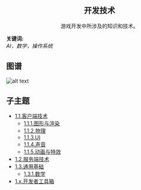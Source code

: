 <h2 align="center">开发技术</h2>
<p align="center">游戏开发中所涉及的知识和技术。</p>

**关键词:**<br/>
*AI，数学，操作系统*

## 图谱
![alt text](https://github.com/gonglei007/GameDevMind/blob/main/exports/1.开发技术.png?raw=true)

## 子主题
* [1.1.客户端技术](https://github.com/gonglei007/GameDevMind/blob/main/mds/1.1.客户端技术.md)
    * [1.1.1.图形与渲染](https://github.com/gonglei007/GameDevMind/blob/main/mds/1.1.1.图形与渲染.md)
    * [1.1.2.物理](https://github.com/gonglei007/GameDevMind/blob/main/mds/1.1.2.物理.md)
    * [1.1.3.UI](https://github.com/gonglei007/GameDevMind/blob/main/mds/1.1.3.UI.md)
    * [1.1.4.声音](https://github.com/gonglei007/GameDevMind/blob/main/mds/1.1.4.声音.md)
    * [1.1.5.动画与特效](https://github.com/gonglei007/GameDevMind/blob/main/mds/1.1.5.动画与特效.md)
* [1.2.服务端技术](https://github.com/gonglei007/GameDevMind/blob/main/mds/1.2.服务端技术.md)
* [1.3.通用基础](https://github.com/gonglei007/GameDevMind/blob/main/mds/1.3.通用基础.md)
    * [1.3.1.数学](https://github.com/gonglei007/GameDevMind/blob/main/mds/1.3.1.数学.md)
* [1.x.开发者工具箱](https://github.com/gonglei007/GameDevMind/blob/main/mds/1.x.开发者工具箱.md)

